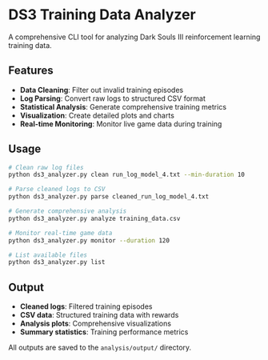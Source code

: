 # DS3 Training Data Analyzer

A comprehensive CLI tool for analyzing Dark Souls III reinforcement learning training data.

## Features

- **Data Cleaning**: Filter out invalid training episodes
- **Log Parsing**: Convert raw logs to structured CSV format  
- **Statistical Analysis**: Generate comprehensive training metrics
- **Visualization**: Create detailed plots and charts
- **Real-time Monitoring**: Monitor live game data during training

## Usage

```bash
# Clean raw log files
python ds3_analyzer.py clean run_log_model_4.txt --min-duration 10

# Parse cleaned logs to CSV
python ds3_analyzer.py parse cleaned_run_log_model_4.txt

# Generate comprehensive analysis
python ds3_analyzer.py analyze training_data.csv

# Monitor real-time game data
python ds3_analyzer.py monitor --duration 120

# List available files
python ds3_analyzer.py list
```

## Output

- **Cleaned logs**: Filtered training episodes
- **CSV data**: Structured training data with rewards
- **Analysis plots**: Comprehensive visualizations
- **Summary statistics**: Training performance metrics

All outputs are saved to the `analysis/output/` directory.
